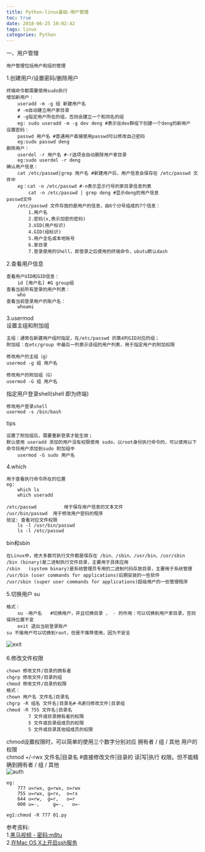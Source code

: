 ```yaml
---
title: Python-linux基础-用户管理
toc: true
date: 2018-06-25 10:02:42
tags: linux
categories: Python
---
```


一、用户管理

<!-- more -->

	用户管理包括用户和组的管理
1.创建用户/设置密码/删除用户
	
	终端命令都需要使用sudo执行
	增加新用户：
		useradd -m -g 组 新建用户名 
		# -m自动建立用户家目录 
		# -g指定用户所在的组，否则会建立一个和同名的组
		eg: sudo useradd -m -g dev deng #表示在dev群组下创建一个deng的新用户
	设置密码：
		passwd 用户名 #普通用户直接使用passwd可以修改自己密码
		eg:sudo passwd deng
	删除用户：
		userdel -r 用户名 #-r选项会自动删除用户家目录
		eg:sudo userdel -r deng
	确认用户信息：
		cat /etc/passwd|grep 用户名 #新建用户后，用户信息会保存在 /etc/passwd 文件中
		eg：cat -n /etc/passwd #-n表示显示行号的家目录信息列表
			cat -n /etc/passwd | grep deng #显示deng的用户信息
	passwd文件
		/etc/passwd 文件存放的是用户的信息，由6个分号组成的7个信息：
			1.用户名
			2.密码(x,表示加密的密码)
			3.UID(用户标识)
			4.GID(组标识)
			5.用户全名或本地账号
			6.家目录
			7.登录使用的Shell，即登录之后使用的终端命令，ubutu默认dash
2.查看用户信息
	
	查看用户UID和GID信息：
		id [用户名] #G group组
	查看当前所有登录的用户列表：
		who 
	查看当前登录用户的账户名：
		whoami
3.usermod<br>
设置主组和附加组

	主组：通常在新建用户组时指定，在/etc/passwd 的第4列GID对应的组；
	附加组：在etc/group 中最后一列表示该组的用户列表，用于指定用户的附加权限
		
	修改用户的主组（g）
	usermod -g 组 用户名
	
	修改用户的附加组（G）
	usermod -G 组 用户名
		
指定用户登录shell(shell 即为终端)
	
	修改用户登录shell
	usermod -s /bin/bash

tips
	
	设置了附加组后，需要重新登录才能生效；
	默认使用 useradd 添加的用户没有权限使用 sudo，以root身份执行命令的，可以使用以下命令将用户添加到sudo 附加组中
		usermod -G sudo 用户名
4.which
	
	用于查看执行命令所在的位置
	eg:
		which ls
		which useradd
	
	/etc/passwd 		 用于保存用户信息的文本文件
	/usr/bin/passwd	 用于修改用户密码的程序
	验证: 查看对应文件权限 
		ls -l /usr/bin/passwd
		ls -l /etc/passwd

bin和sbin
	
	在Linux中，绝大多数可执行文件都是保存在 /bin、/sbin、/usr/bin、/usr/sbin
	/bin (binary)是二进制执行文件目录，主要用于具体应用
	/sbin	(system binary)是系统管理员专用的二进制代码存放目录，主要用于系统管理
	/usr/bin (user commands for applications)后期安装的一些软件
	/usr/sbin (super user commands for applications)超级用户的一些管理程序
5.切换用户 su

	格式：
		su -用户名   #切换用户，并且切换目录 ， - 的作用：可以切换到用户家目录，否则保持位置不变
		exit 退出当前登录账户
	su 不接用户可以切换到root，但是不推荐使用，因为不安全
![exit](exit.png)<br>	
6.修改文件权限

	chown 修改文件/目录的拥有者
	chgrp 修改文件/目录的组
	chmod 修改文件/目录的权限
	格式：
	chown 用户名 文件名|目录名
	chgrp -R 组名 文件名|目录名#-R递归修改文件|目录组
	chmod -R 755 文件名|目录名
			7 文件或目录拥有者的权限 
			5 文件或目录组成员的权限 
			5 文件或目录其他组成员的权限 
chmod设置权限时，可以简单的使用三个数字分别对应 拥有者 / 组 / 其他 用户的权限<br>
chmod +/-rwx 文件名|目录名 #直接修改文件|目录的 读|写|执行 权限。但不能精确到拥有者 / 组 / 其他<br>
![auth](auth.png)<br>
		
	eg:	
		777 u=rwx, g=rwx, o=rwx
		755 u=rwx, g=rx,  o=rx
		644 u=rw,  g=r,   o=r
		000 u=-, 	 g=-,   o=-
	
	eg1:chmod -R 777 01.py
		
参考资料:    
1.[黑马视频 - 密码:m8tu](https://pan.baidu.com/s/1o3eZ1nJTKDi4PRZpeUizgw)<br>
2.[在Mac OS X上开启ssh服务](https://blog.csdn.net/xicikkk/article/details/53447025)<br>
